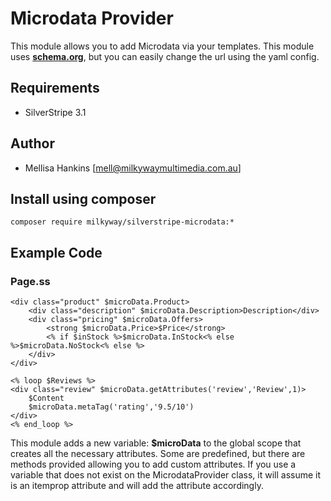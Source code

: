 # Microdata Provider

This module allows you to add Microdata via your templates. This module uses **[schema.org](http://www.schema.org/)**, but you can easily change the url using the yaml config.

## Requirements

*  SilverStripe 3.1

## Author

*  Mellisa Hankins [mell@milkywaymultimedia.com.au]

## Install using composer

```
composer require milkyway/silverstripe-microdata:*
```

## Example Code

### Page.ss
```
<div class="product" $microData.Product>
    <div class="description" $microData.Description>Description</div>
    <div class="pricing" $microData.Offers>
        <strong $microData.Price>$Price</strong>
        <% if $inStock %>$microData.InStock<% else %>$microData.NoStock<% else %>
    </div>
</div>

<% loop $Reviews %>
<div class="review" $microData.getAttributes('review','Review',1)>
    $Content
    $microData.metaTag('rating','9.5/10')
</div>
<% end_loop %>
```

This module adds a new variable: **$microData** to the global scope that creates all the necessary attributes. Some are predefined,
but there are methods provided allowing you to add custom attributes. If you use a variable that does not exist on the MicrodataProvider class,
it will assume it is an itemprop attribute and will add the attribute accordingly.